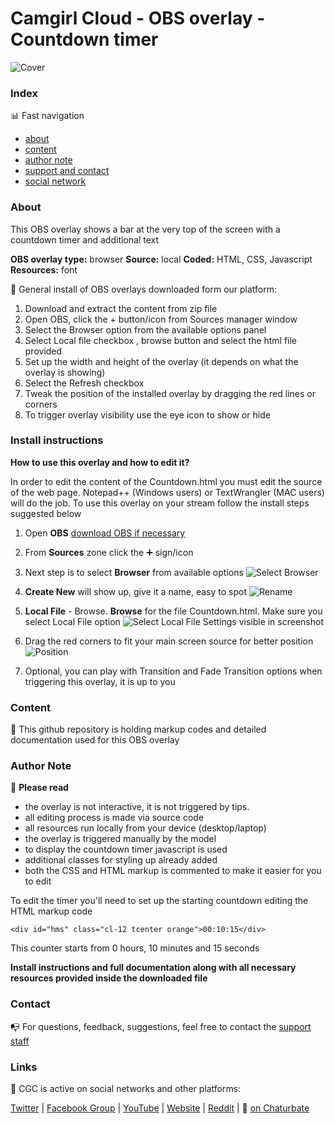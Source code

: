 # Camgirl Cloud - OBS overlay - Countdown timer

![Cover](https://raw.githubusercontent.com/cssmfc/obs/master/obs_overlays/obs_overlay_coundown/how%20to%20use/assets/step5_obs_cover.jpg)


### Index

:bar_chart: Fast navigation

* [about](README.md#about)
* [content](README.md#content)
* [author note](README.md#author-note)
* [support and contact](README.md#contact)
* [social network](README.md#links)



### About
This OBS overlay shows a bar at the very top of the screen with a countdown timer and additional text

**OBS overlay type:** browser
**Source:** local
**Coded:** HTML, CSS, Javascript
**Resources:** font


:wrench: General install of OBS overlays downloaded form our platform:
1. Download and extract the content from zip file
2. Open OBS, click the + button/icon from Sources manager window
3. Select the Browser option from the available options panel
4. Select Local file checkbox , browse button and select the html file provided
5. Set up the width and height of the overlay (it depends on what the overlay is showing)
6. Select the Refresh checkbox
7. Tweak the position of the installed overlay by dragging the red lines or corners
8. To trigger overlay visibility use the eye icon to show or hide

### Install instructions
**How to use this overlay and how to edit it?**

In order to edit the content of the Countdown.html you must edit the source of the web page. Notepad++ (Windows users) or TextWrangler (MAC users) will do the job.
To use this overlay on your stream follow the install steps suggested below

1. Open **OBS** [download OBS if necessary](https://obsproject.com/)
2. From **Sources** zone click the :heavy_plus_sign: sign/icon
3. Next step is to select **Browser** from available options 
![Select Browser](https://raw.githubusercontent.com/cssmfc/obs/master/obs_overlays/obs_overlay_coundown/how%20to%20use/assets/step1_obs_browser.jpg)

4. **Create New** will show up, give it a name, easy to spot 
![Rename](https://raw.githubusercontent.com/cssmfc/obs/master/obs_overlays/obs_overlay_coundown/how%20to%20use/assets/step2_obs_rename.jpg)

5. **Local File** - Browse. **Browse** for the file Countdown.html. Make sure you select Local File option 
![Select Local File](https://raw.githubusercontent.com/cssmfc/obs/master/obs_overlays/obs_overlay_coundown/how%20to%20use/assets/step3_obs_localfile.jpg)
 Settings visible in screenshot
 

7. Drag the red corners to fit your main screen source for better position
![Position](https://raw.githubusercontent.com/cssmfc/obs/master/obs_overlays/obs_overlay_coundown/how%20to%20use/assets/step4_obs_position_overlay.jpg)

8. Optional, you can play with Transition and Fade Transition options when triggering this overlay, it is up to you


### Content

:open_file_folder: This github repository is holding markup codes and detailed documentation used for this OBS overlay


### Author Note

:memo: **Please read**
* the overlay is not interactive, it is not triggered by tips.
* all editing process is made via source code
* all resources run locally from your device (desktop/laptop)
* the overlay is triggered manually by the model
* to display the countdown timer javascript is used
* additional classes for styling up already added
* both the CSS and HTML markup is commented to make it easier for you to edit

To edit the timer you'll need to set up the starting countdown editing the HTML markup code

```
<div id="hms" class="cl-12 tcenter orange">00:10:15</div>
```
This counter starts from 0 hours, 10 minutes and 15 seconds


**Install instructions and full documentation along with all necessary resources provided inside the downloaded file**


### Contact

:mailbox_with_no_mail: For questions, feedback, suggestions, feel free to contact the [support staff](https://camgirl.cloud/contact/) 


### Links 

:link: CGC is active on social networks and other platforms:

[Twitter](https://www.twitter.com/CSSMFC) | [Facebook Group](https://www.facebook.com/groups/xniteproductions/) | [YouTube](https://www.youtube.com/channel/UCbJQMNUNpK1Pt-uGyOq7iQw) | [Website](https://camgirl.cloud/) | [Reddit](https://www.reddit.com/r/CamgirlLiveEditor/) | :underage: [on Chaturbate](https://chaturbate.com/redglove/)
